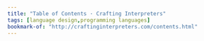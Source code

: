 ```yaml
---
title: "Table of Contents · Crafting Interpreters"
tags: [language design,programming languages]
bookmark-of: "http://craftinginterpreters.com/contents.html"
---
```

